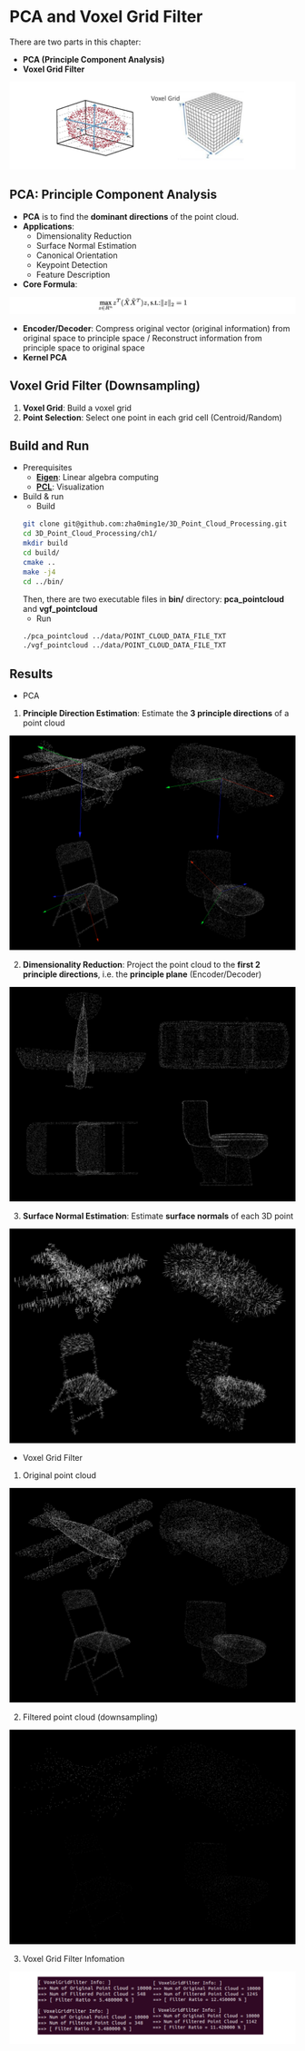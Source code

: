 # PCA and Voxel Grid Filter #

There are two parts in this chapter:
- **PCA (Principle Component Analysis)**
- **Voxel Grid Filter**

![image](image/pca_voxel.png)

## PCA: Principle Component Analysis
- **PCA** is to find the **dominant directions** of the point cloud.
- **Applications**:
  - Dimensionality Reduction
  - Surface Normal Estimation
  - Canonical Orientation
  - Keypoint Detection
  - Feature Description
- **Core Formula**:

![image](image/formula1.png)

- **Encoder/Decoder**: Compress original vector (original information) from original space to principle space / Reconstruct information from principle space to original space 
- **Kernel PCA** 

## Voxel Grid Filter (Downsampling)
1. **Voxel Grid**: Build a voxel grid
2. **Point Selection**: Select one point in each grid cell (Centroid/Random)

## Build and Run
- Prerequisites
  - [**Eigen**](http://eigen.tuxfamily.org/): Linear algebra computing
  - [**PCL**](https://pointclouds.org/): Visualization
- Build & run
  - Build
  ```bash
  git clone git@github.com:zha0ming1e/3D_Point_Cloud_Processing.git 
  cd 3D_Point_Cloud_Processing/ch1/ 
  mkdir build 
  cd build/ 
  cmake .. 
  make -j4 
  cd ../bin/   
  ```
  Then, there are two executable files in **bin/** directory: **pca_pointcloud** and **vgf_pointcloud**
  - Run
  ```bash
  ./pca_pointcloud ../data/POINT_CLOUD_DATA_FILE_TXT 
  ./vgf_pointcloud ../data/POINT_CLOUD_DATA_FILE_TXT 
  ``` 
  
## Results
  - PCA 
  
  1. **Principle Direction Estimation**: Estimate the **3 principle directions** of a point cloud 
    
  ![image](image/pca1.png) 
  
  2. **Dimensionality Reduction**: Project the point cloud to the **first 2 principle directions**, i.e. the **principle plane** (Encoder/Decoder) 
    
  ![image](image/pca2.png) 
  
  3. **Surface Normal Estimation**: Estimate **surface normals** of each 3D point 
    
  ![image](image/pca3.png) 
  


  - Voxel Grid Filter 
  
  1. Original point cloud 
    
  ![image](image/vgf1.png) 
  
  2. Filtered point cloud (downsampling) 
    
  ![image](image/vgf2.png) 
  
  3. Voxel Grid Filter Infomation 
    
  ![image](image/vgf3.png)

